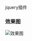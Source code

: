 jquery插件
### 效果图
![效果图](https://github.com/liubin915249126/javascript/blob/master/lencharts/image/index.png)
